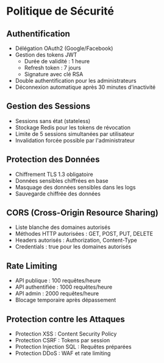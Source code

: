 # Politique de Sécurité

## Authentification
- Délégation OAuth2 (Google/Facebook)
- Gestion des tokens JWT
  - Durée de validité : 1 heure
  - Refresh token : 7 jours
  - Signature avec clé RSA
- Double authentification pour les administrateurs
- Déconnexion automatique après 30 minutes d'inactivité

## Gestion des Sessions
- Sessions sans état (stateless)
- Stockage Redis pour les tokens de révocation
- Limite de 5 sessions simultanées par utilisateur
- Invalidation forcée possible par l'administrateur

## Protection des Données
- Chiffrement TLS 1.3 obligatoire
- Données sensibles chiffrées en base
- Masquage des données sensibles dans les logs
- Sauvegarde chiffrée des données

## CORS (Cross-Origin Resource Sharing)
- Liste blanche des domaines autorisés
- Méthodes HTTP autorisées : GET, POST, PUT, DELETE
- Headers autorisés : Authorization, Content-Type
- Credentials : true pour les domaines autorisés

## Rate Limiting
- API publique : 100 requêtes/heure
- API authentifiée : 1000 requêtes/heure
- API admin : 2000 requêtes/heure
- Blocage temporaire après dépassement

## Protection contre les Attaques
- Protection XSS : Content Security Policy
- Protection CSRF : Tokens par session
- Protection Injection SQL : Requêtes préparées
- Protection DDoS : WAF et rate limiting 